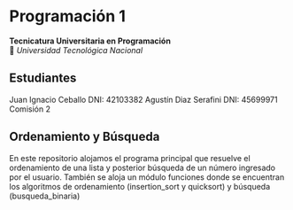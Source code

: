 # Programación 1  
**Tecnicatura Universitaria en Programación**  
📍 *Universidad Tecnológica Nacional*  

## Estudiantes  
Juan Ignacio Ceballo DNI: 42103382
Agustín Diaz Serafini DNI: 45699971
Comisión 2

## Ordenamiento y Búsqueda  

En este repositorio alojamos el programa principal que resuelve el ordenamiento de una lista y posterior búsqueda de un número ingresado por el usuario.
También se aloja un módulo funciones donde se encuentran los algoritmos de ordenamiento (insertion_sort y quicksort) y búsqueda (busqueda_binaria)

